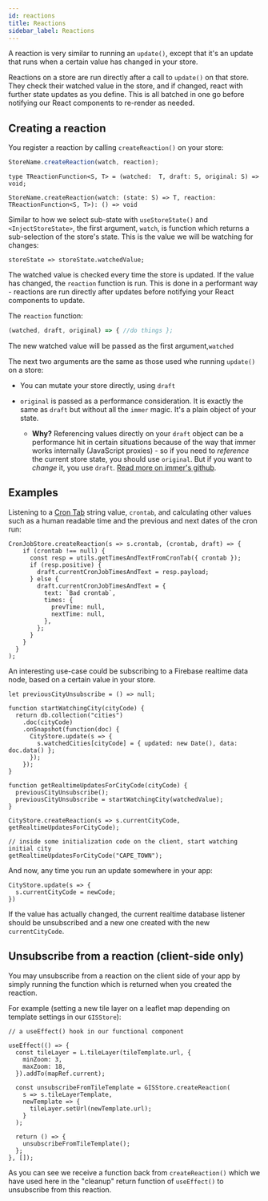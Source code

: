 ```yaml
---
id: reactions
title: Reactions
sidebar_label: Reactions
---
```


A reaction is very similar to running an `update()`, except that it's an update that runs when a certain value has changed in your store.

Reactions on a store are run directly after a call to `update()` on that store. They check their watched value in the store, and if changed, react with further state updates as you define. This is all batched in one go before notifying our React components to re-render as needed.

## Creating a reaction

You register a reaction by calling `createReaction()` on your store:

<!--DOCUSAURUS_CODE_TABS-->
<!--JavaScript-->
```jsx
StoreName.createReaction(watch, reaction);
```

<!--TypeScript-->
```tsx
type TReactionFunction<S, T> = (watched:  T, draft: S, original: S) => void;

StoreName.createReaction(watch: (state: S) => T, reaction: TReactionFunction<S, T>): () => void
```

<!--END_DOCUSAURUS_CODE_TABS-->

Similar to how we select sub-state with `useStoreState()` and `<InjectStoreState>`, the first argument, `watch`, is function which returns a sub-selection of the store's state. This is the value we will be watching for changes:

```
storeState => storeState.watchedValue;
```

The watched value is checked every time the store is updated. If the value has changed, the `reaction` function is run. This is done in a performant way - reactions are run directly after updates before notifying your React components to update.

The `reaction` function:

```jsx
(watched, draft, original) => { //do things };
```

The new watched value will be passed as the first argument,`watched` 

The next two arguments are the same as those used whe running `update()` on a store:

* You can mutate your store directly, using `draft`

* `original` is passed as a performance consideration. It is exactly the same as `draft` but without all the `immer` magic. It's a plain object of your state.
  * **Why?** Referencing values directly on your `draft` object can be a performance hit in certain situations because of the way that immer works internally (JavaScript proxies) - so if you need to _reference_ the current store state, you should use `original`. But if you want to _change_ it, you use `draft`. [Read more on immer's github](https://github.com/immerjs/immer#pitfalls).
  
## Examples

Listening to a [Cron Tab](https://en.wikipedia.org/wiki/Cron#Overview) string value, `crontab`, and calculating other values such as a human readable time and the previous and next dates of the cron run:

```tsx
CronJobStore.createReaction(s => s.crontab, (crontab, draft) => {
    if (crontab !== null) {
      const resp = utils.getTimesAndTextFromCronTab({ crontab });
      if (resp.positive) {
        draft.currentCronJobTimesAndText = resp.payload;
      } else {
        draft.currentCronJobTimesAndText = {
          text: `Bad crontab`,
          times: {
            prevTime: null,
            nextTime: null,
          },
        };
      }
    }
  }
);
```

An interesting use-case could be subscribing to a Firebase realtime data node, based on a certain value in your store.

```tsx
let previousCityUnsubscribe = () => null;

function startWatchingCity(cityCode) {
  return db.collection("cities")
    .doc(cityCode)
    .onSnapshot(function(doc) {
      CityStore.update(s => {
        s.watchedCities[cityCode] = { updated: new Date(), data: doc.data() };
      });
    });
}

function getRealtimeUpdatesForCityCode(cityCode) {
  previousCityUnsubscribe();
  previousCityUnsubscribe = startWatchingCity(watchedValue);
}

CityStore.createReaction(s => s.currentCityCode, getRealtimeUpdatesForCityCode);

// inside some initialization code on the client, start watching initial city
getRealtimeUpdatesForCityCode("CAPE_TOWN");
```

And now, any time you run an update somewhere in your app:
```tsx
CityStore.update(s => {
  s.currentCityCode = newCode;
})
```

If the value has actually changed, the current realtime database listener should be unsubscribed and a new one created with the new `currentCityCode`.

## Unsubscribe from a reaction (client-side only)

You may unsubscribe from a reaction on the client side of your app by simply running the function which is returned when you created the reaction.

For example (setting a new tile layer on a leaflet map depending on template settings in our `GISStore`):

```tsx
// a useEffect() hook in our functional component

useEffect(() => {
  const tileLayer = L.tileLayer(tileTemplate.url, {
    minZoom: 3,
    maxZoom: 18,
  }).addTo(mapRef.current);

  const unsubscribeFromTileTemplate = GISStore.createReaction(
    s => s.tileLayerTemplate,
    newTemplate => {
      tileLayer.setUrl(newTemplate.url);
    }
  );
  
  return () => {
    unsubscribeFromTileTemplate();
  };
}, []);
```

As you can see we receive a function back from `createReaction()` which we have used here in the "cleanup" return function of `useEffect()` to unsubscribe from this reaction.
